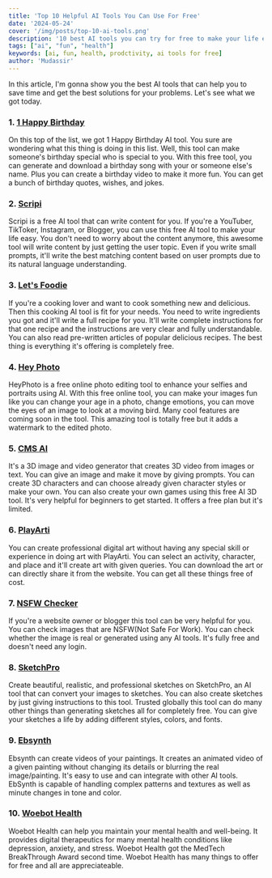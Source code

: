 ```yaml
---
title: 'Top 10 Helpful AI Tools You Can Use For Free'
date: '2024-05-24'
cover: '/img/posts/top-10-ai-tools.png'
description: '10 best AI tools you can try for free to make your life easy and you can use for productivity.'
tags: ["ai", "fun", "health"]
keywords: [ai, fun, health, prodctivity, ai tools for free]
author: 'Mudassir'
---
```


In this article, I'm gonna show you the best AI tools that can help you to save time and get the best solutions for your problems. Let's see what we got today. 

### 1. [1 Happy Birthday](https://www.1happybirthday.com/index.php)

On this top of the list, we got 1 Happy Birthday AI tool. You sure are wondering what this thing is doing in this list. Well, this tool can make someone's birthday special who is special to you. With this free tool, you can generate and download a birthday song with your or someone else's name. Plus you can create a birthday video to make it more fun. You can get a bunch of birthday quotes, wishes, and jokes.

### 2. [Scripi](https://scripai.com/)

Scripi is a free AI tool that can write content for you. If you're a YouTuber, TikToker, Instagram, or Blogger, you can use this free AI tool to make your life easy. You don't need to worry about the content anymore, this awesome tool will write content by just getting the user topic. Even if you write small prompts, it'll write the best matching content based on user prompts due to its natural language understanding.

### 3. [Let's Foodie](https://letsfoodie.com/)

If you're a cooking lover and want to cook something new and delicious. Then this cooking AI tool is fit for your needs. You need to write ingredients you got and it'll write a full recipe for you. It'll write complete instructions for that one recipe and the instructions are very clear and fully understandable. You can also read pre-written articles of popular delicious recipes. The best thing is everything it's offering is completely free.

### 4. [Hey Photo](https://hey-photo.com/)

HeyPhoto is a free online photo editing tool to enhance your selfies and portraits using AI. With this free online tool, you can make your images fun like you can change your age in a photo, change emotions, you can move the eyes of an image to look at a moving bird. Many cool features are coming soon in the tool. This amazing tool is totally free but it adds a watermark to the edited photo.

### 5. [CMS AI](https://www.csm.ai/)

It's a 3D image and video generator that creates 3D video from images or text. You can give an image and make it move by giving prompts. You can create 3D characters and can choose already given character styles or make your own. You can also create your own games using this free AI 3D tool.  It's very helpful for beginners to get started. It offers a free plan but it's limited.

### 6. [PlayArti](https://www.playarti.com/)

You can create professional digital art without having any special skill or experience in doing art with PlayArti. You can select an activity, character, and place and it'll create art with given queries. You can download the art or can directly share it from the website. You can get all these things free of cost.   

### 7. [NSFW Checker](https://nsfw.m1guelpf.me/)

If you're a website owner or blogger this tool can be very helpful for you. You can check images that are NSFW(Not Safe For Work). You can check whether the image is real or generated using any AI tools. It's fully free and doesn't need any login.

### 8. [SketchPro](https://sketchpro.ai/)

Create beautiful, realistic, and professional sketches on SketchPro, an AI tool that can convert your images to sketches. You can also create sketches by just giving instructions to this tool. Trusted globally this tool can do many other things than generating sketches all for completely free. You can give your sketches a life by adding different styles, colors, and fonts.

### 9. [Ebsynth](https://ebsynth.com/)

Ebsynth can create videos of your paintings. It creates an animated video of a given painting without changing its details or blurring the real image/painting. It's easy to use and can integrate with other AI tools. EbSynth is capable of handling complex patterns and textures as well as minute changes in tone and color.

### 10. [Woebot Health](https://woebothealth.com/)

Woebot Health can help you maintain your mental health and well-being. It provides digital therapeutics for many mental health conditions like depression, anxiety, and stress. Woebot Health got the MedTech BreakThrough Award second time. Woebot Health has many things to offer for free and all are appreciateable.